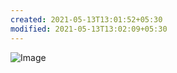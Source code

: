 ```yaml
---
created: 2021-05-13T13:01:52+05:30
modified: 2021-05-13T13:02:09+05:30
---
```


![Image](./media/image_picker7462394799650128733.jpg)
